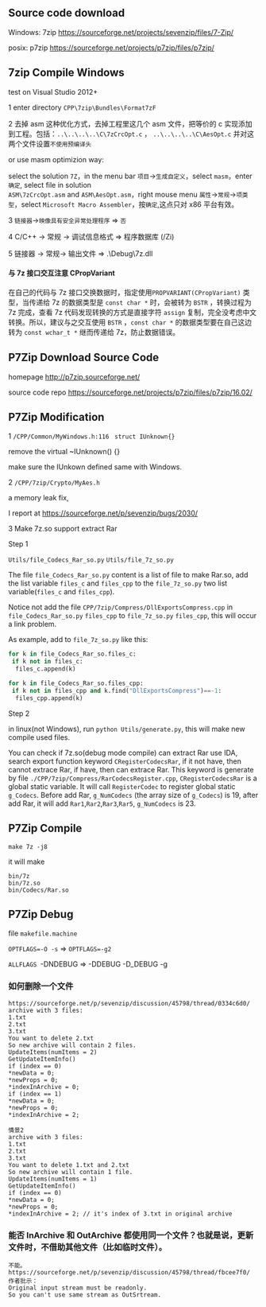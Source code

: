 
## Source code download

Windows: 7zip https://sourceforge.net/projects/sevenzip/files/7-Zip/

posix: p7zip https://sourceforge.net/projects/p7zip/files/p7zip/

## 7zip Compile Windows

test on Visual Studio 2012+

1 enter directory `CPP\7zip\Bundles\Format7zF`

2 去掉 asm 这种优化方式，去掉工程里这几个 asm 文件，把等价的 c 实现添加到工程。包括：`..\..\..\..\C\7zCrcOpt.c` ， `..\..\..\..\C\AesOpt.c`  并对这两个文件设置`不使用预编译头`

or use masm optimizion way:

select the solution `7Z`，in the menu bar `项目`->`生成自定义`，select `masm`，enter `确定`, select file in solution  
`ASM\7zCrcOpt.asm` and `ASM\AesOpt.asm`，right mouse menu `属性`->`常规`->`项类型`，select `Microsoft Macro Assembler`，按`确定`,这点只对 x86 平台有效。
	
3  `链接器`->`映像具有安全异常处理程序` => `否`

4 C/C++ -> 常规 -> 调试信息格式 => 程序数据库 (/Zi)

5  链接器 -> 常规-> 输出文件 => .\Debug\7z.dll


#### 与 7z 接口交互注意 CPropVariant

在自己的代码与 7z 接口交换数据时，指定使用`PROPVARIANT(CPropVariant)` 类型，当传递给 7z 的数据类型是 `const char *` 时，会被转为 `BSTR` ，转换过程为 7z 完成，查看 7z 代码发现转换的方式是直接字符 `assign` 复制，完全没考虑中文转换。所以，建议与之交互使用 `BSTR` ，`const char *` 的数据类型要在自己这边转为 `const wchar_t *` 继而传递给 7z，防止数据错误。






## P7Zip Download Source Code

homepage http://p7zip.sourceforge.net/

source code repo https://sourceforge.net/projects/p7zip/files/p7zip/16.02/

## P7Zip Modification

1 `/CPP/Common/MyWindows.h:116 `
`struct IUnknown{} `

remove the   virtual ~IUnknown() {}

make sure the IUnkown defined same with Windows.

2 `/CPP/7zip/Crypto/MyAes.h`

a memory leak fix, 

I report at https://sourceforge.net/p/sevenzip/bugs/2030/

3 Make 7z.so support extract Rar

Step 1

`Utils/file_Codecs_Rar_so.py`
`Utils/file_7z_so.py`

The file `file_Codecs_Rar_so.py` content is a list of file to make Rar.so, add the list variable `files_c` and `files_cpp` to the `file_7z_so.py` two list variable(`files_c` and `files_cpp`).

Notice not add the file `CPP/7zip/Compress/DllExportsCompress.cpp` in `file_Codecs_Rar_so.py` `files_cpp` to `file_7z_so.py` `files_cpp`, this will occur a link problem.

As example,  add to  `file_7z_so.py` like this:
```python
for k in file_Codecs_Rar_so.files_c:
 if k not in files_c:
  files_c.append(k)

for k in file_Codecs_Rar_so.files_cpp:
 if k not in files_cpp and k.find("DllExportsCompress")==-1:
  files_cpp.append(k)
```

Step 2

in linux(not Windows), run `python Utils/generate.py`, this will make new compile used files.


You can check if 7z.so(debug mode compile) can extract Rar use IDA, search export function keyword  `CRegisterCodecsRar`, if it not have, then cannot extrace Rar, if have, then can extrace Rar. This keyword is generate by file `./CPP/7zip/Compress/RarCodecsRegister.cpp`, 
`CRegisterCodecsRar` is a global static variable. It will call `RegisterCodec` to register global static `g_Codecs`. Before add Rar, `g_NumCodecs` (the array size of `g_Codecs`) is  19, after add Rar, it will add `Rar1`,`Rar2`,`Rar3`,`Rar5`, `g_NumCodecs` is 23.

## P7Zip Compile

`make 7z -j8`

it will make 

```
bin/7z
bin/7z.so
bin/Codecs/Rar.so
```

## P7Zip Debug

file `makefile.machine` 

`OPTFLAGS=-O -s` => `OPTFLAGS=-g2`

`ALLFLAGS `-DNDEBUG => -DDEBUG -D_DEBUG -g 



### 如何删除一个文件
~~~
https://sourceforge.net/p/sevenzip/discussion/45798/thread/0334c6d0/
archive with 3 files:
1.txt
2.txt
3.txt
You want to delete 2.txt
So new archive will contain 2 files.
UpdateItems(numItems = 2)
GetUpdateItemInfo()
if (index == 0)
*newData = 0;
*newProps = 0;
*indexInArchive = 0;
if (index == 1)
*newData = 0;
*newProps = 0;
*indexInArchive = 2;

情景2
archive with 3 files:
1.txt
2.txt
3.txt
You want to delete 1.txt and 2.txt
So new archive will contain 1 file.
UpdateItems(numItems = 1)
GetUpdateItemInfo()
if (index == 0)
*newData = 0;
*newProps = 0;
*indexInArchive = 2; // it's index of 3.txt in original archive
~~~

### 能否 InArchive 和 OutArchive 都使用同一个文件？也就是说，更新文件时，不借助其他文件（比如临时文件）。
~~~
不能。
https://sourceforge.net/p/sevenzip/discussion/45798/thread/fbcee7f0/
作者批示：
Original input stream must be readonly.
So you can't use same stream as OutSrtream.
~~~
